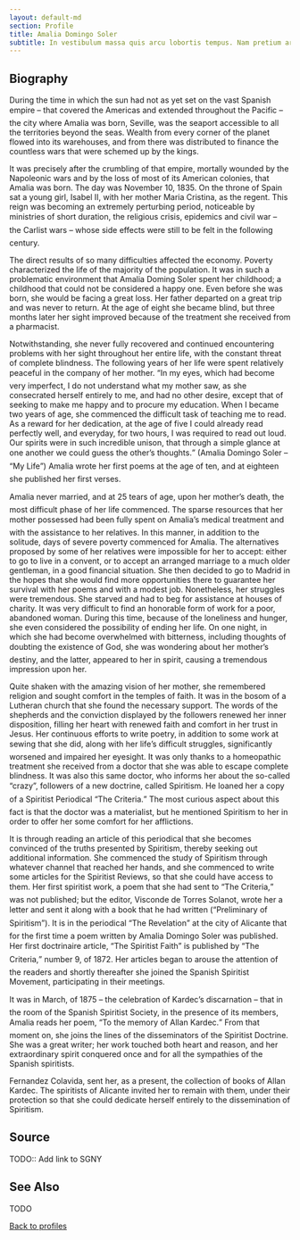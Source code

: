 ```yaml
---
layout: default-md
section: Profile
title: Amalia Domingo Soler
subtitle: In vestibulum massa quis arcu lobortis tempus. Nam pretium arcu in odio vulputate luctus.
---
```


## Biography

During the time in which the sun had not as yet set on the vast Spanish empire – that covered the Americas and extended throughout the Pacific – the city where Amalia was born, Seville, was the seaport accessible to all the territories beyond the seas. Wealth from every corner of the planet flowed into its warehouses, and from there was
distributed to finance the countless wars that were schemed
up by the kings.

It was precisely after the crumbling of that empire, mortally wounded by the Napoleonic wars and by the loss of most of its American colonies, that Amalia was born. The day was November 10, 1835. On the throne of Spain sat a young girl, Isabel II, with her mother Maria Cristina, as the regent. This reign was becoming an extremely perturbing period, noticeable by ministries of short duration, the religious crisis, epidemics and civil war – the Carlist wars – whose side effects were still to be felt in the following century.

The direct results of so many difficulties affected the economy. Poverty characterized the life of the majority of the population.
It was in such a problematic environment that Amalia Doming Soler spent her childhood; a childhood that could not be considered a happy one. Even before she was born, she would be facing a great loss. Her father departed on a great trip and was never to return. At the age of eight she became blind, but three months later her sight improved because of the treatment she received from a pharmacist.

Notwithstanding, she never fully recovered and continued encountering problems with her sight throughout her entire
life, with the constant threat of complete blindness. The following years of her life were spent relatively peaceful in the company of
her mother. “In my eyes, which had become very imperfect, I do not understand what my mother saw, as she consecrated herself entirely to me, and had no other desire, except that of seeking to make me happy and to procure my education. When I became two years of
age, she commenced the difficult task of teaching me to read. As a reward for her dedication, at the age of five I could already read perfectly well, and everyday, for two hours, I was required to read out loud. Our spirits were in such incredible unison, that through a simple glance at one another we could guess the other’s thoughts.” (Amalia
Domingo Soler – “My Life”) Amalia wrote her first poems at the age of ten, and at eighteen she published her first verses.

Amalia never married, and at 25 tears of age, upon her mother’s death, the most difficult phase of her life commenced. The sparse resources that her mother possessed had been fully spent on Amalia’s medical treatment and with the assistance to her relatives. In this manner, in addition to the solitude, days of severe poverty commenced
for Amalia. The alternatives proposed by some of her relatives were impossible for her to accept: either to go to live in a convent, or to accept an arranged marriage to a much older gentleman, in a good financial situation.
She then decided to go to Madrid in the hopes that she would find more opportunities there to guarantee her survival with her poems and with a modest job. Nonetheless, her struggles were tremendous. She starved and had to beg for assistance at houses of charity. It was very difficult to find an honorable form of work for a poor, abandoned woman. During this time, because of the loneliness and hunger, she even considered the possibility of ending her life. On one night, in which she had become overwhelmed with bitterness, including thoughts of doubting the existence of God, she was wondering about her mother’s destiny, and the latter, appeared to her in spirit,
causing a tremendous impression upon her.

Quite shaken with the amazing vision of her mother, she remembered religion and sought comfort in the temples of faith. It was in the bosom of a Lutheran church that she found the necessary support. The words of the shepherds and the conviction displayed by
the followers renewed her inner disposition, filling her heart with renewed faith and comfort in her trust in Jesus.
Her continuous efforts to write poetry, in addition to some work at sewing that she did, along with her life’s difficult struggles, significantly worsened and impaired her eyesight. It was only thanks to a homeopathic treatment she received from a doctor that
she was able to escape complete blindness. It was also this same doctor, who informs her about the so-called “crazy”, followers of a new doctrine, called Spiritism. He loaned her a copy of a Spiritist Periodical “The Criteria.” The most curious aspect about this fact is
that the doctor was a materialist, but he mentioned Spiritism to her in order to offer her some comfort for her afflictions.

It is through reading an article of this periodical that she becomes convinced of the truths presented by Spiritism, thereby seeking out additional information. She commenced the study of Spiritism through whatever channel that reached her hands, and
she commenced to write some articles for the Spiritist Reviews, so that she could have access to them. Her first spiritist work, a poem that she had sent to “The Criteria,” was not published; but the editor, Visconde de Torres Solanot, wrote her a letter and sent it
along with a book that he had written (“Preliminary of Spiritism”).
It is in the periodical “The Revelation” at the city of Alicante that for the first time a poem written by Amalia Domingo Soler was published. Her first doctrinaire article, “The Spiritist Faith” is published by “The Criteria,” number 9, of 1872. Her articles began to arouse the attention of the readers and shortly thereafter she joined the Spanish
Spiritist Movement, participating in their meetings.

It was in March, of 1875 – the celebration of Kardec’s discarnation – that in the room of the Spanish Spiritist Society, in the presence of its members, Amalia reads her poem, “To the memory of Allan Kardec.” From that moment on, she joins the lines of the disseminators of the Spiritist Doctrine. She was a great writer; her work touched both heart and reason, and her extraordinary spirit conquered once and for all the sympathies of the Spanish spiritists.

Fernandez Colavida, sent her, as a present, the collection of books of Allan Kardec. The spiritists of Alicante invited her to remain with them, under their protection so that she could dedicate herself entirely to the dissemination of Spiritism.

## Source
TODO:: Add link to SGNY

## See Also
TODO

<a href="/profiles" class="button">Back to profiles</a>
